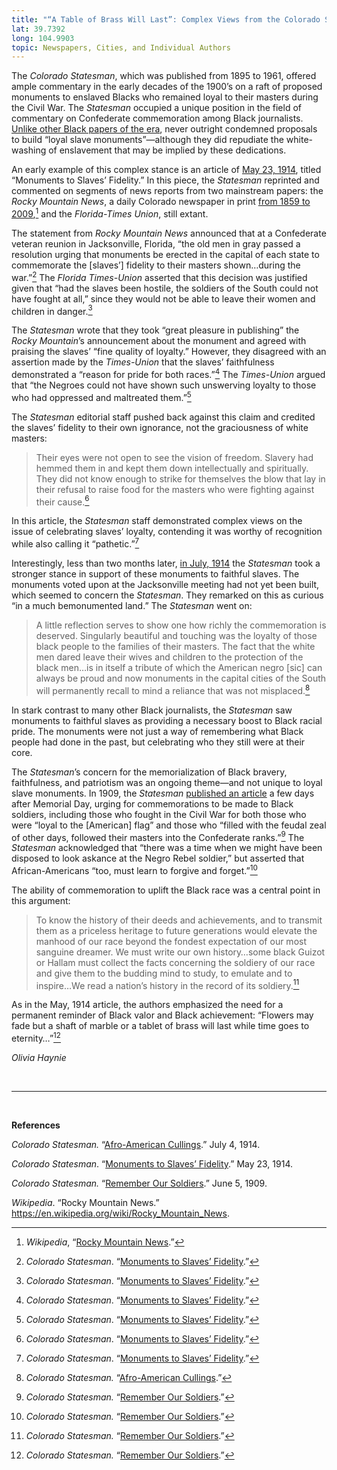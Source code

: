 ```yaml
---
title: "“A Table of Brass Will Last”: Complex Views from the Colorado Statesman"
lat: 39.7392
long: 104.9903
topic: Newspapers, Cities, and Individual Authors
---
```

The *Colorado Statesman*, which was published from 1895 to 1961, offered ample commentary in the early decades of the 1900’s on a raft of proposed monuments to enslaved Blacks who remained loyal to their masters during the Civil War. The *Statesman* occupied a unique position in the field of commentary on Confederate commemoration among Black journalists. [Unlike other Black papers of the era](https://falseimage.pennds.org/essay/harper's-ferry-monument-to-loyal-negroes/), never outright condemned proposals to build “loyal slave monuments”—although they did repudiate the white-washing of enslavement that may be implied by these dedications.

An early example of this complex stance is an article of [May 23, 1914](https://chroniclingamerica.loc.gov/lccn/sn83025514/1914-05-23/ed-1/seq-1/), titled “Monuments to Slaves’ Fidelity.” In this piece, the *Statesman* reprinted and commented on segments of news reports from two mainstream papers: the *Rocky Mountain News*, a daily Colorado newspaper in print [from 1859 to 2009](https://en.wikipedia.org/wiki/Rocky_Mountain_News),[^1]  and the *Florida-Times Union*, still extant.

The statement from *Rocky Mountain News* announced that at a Confederate veteran reunion in Jacksonville, Florida, “the old men in gray passed a resolution urging that monuments be erected in the capital of each state to commemorate the \[slaves’] fidelity to their masters shown…during the war.”[^2] The *Florida Times-Union* asserted that this decision was justified given that “had the slaves been hostile, the soldiers of the South could not have fought at all,” since they would not be able to leave their women and children in danger.[^3]

The *Statesman* wrote that they took “great pleasure in publishing” the *Rocky Mountain*’s announcement about the monument and agreed with praising the slaves’ “fine quality of loyalty.” However, they disagreed with an assertion made by the *Times-Union* that the slaves’ faithfulness demonstrated a “reason for pride for both races.”[^4] The *Times-Union* argued that “the Negroes could not have shown such unswerving loyalty to those who had oppressed and maltreated them.”[^5]

The *Statesman* editorial staff pushed back against this claim and credited the slaves’ fidelity to their own ignorance, not the graciousness of white masters: 

> Their eyes were not open to see the vision of freedom. Slavery had hemmed them in and kept them down intellectually and spiritually. They did not know enough to strike for themselves the blow that lay in their refusal to raise food for the masters who were fighting against their cause.[^6]

In this article, the *Statesman* staff demonstrated complex views on the issue of celebrating slaves’ loyalty, contending it was worthy of recognition while also calling it “pathetic.”[^7]

Interestingly, less than two months later, [in July, 1914](https://chroniclingamerica.loc.gov/lccn/sn83025514/1914-07-04/ed-1/seq-1/) the *Statesman* took a stronger stance in support of these monuments to faithful slaves. The monuments voted upon at the Jacksonville meeting had not yet been built, which seemed to concern the *Statesman*. They remarked on this as curious “in a much bemonumented land.”  The *Statesman* went on:

> A little reflection serves to show one how richly the commemoration is deserved. Singularly beautiful and touching was the loyalty of those black people to the families of their masters. The fact that the white men dared leave their wives and children to the protection of the black men…is in itself a tribute of which the American negro \[sic] can always be proud and now monuments in the capital cities of the South will permanently recall to mind a reliance that was not misplaced.[^9]

In stark contrast to many other Black journalists, the *Statesman* saw monuments to faithful slaves as providing a necessary boost to Black racial pride. The monuments were not just a way of remembering what Black people had done in the past, but celebrating who they still were at their core.

The *Statesman*’s concern for the memorialization of Black bravery, faithfulness, and patriotism was an ongoing theme—and not unique to loyal slave monuments. In 1909, the *Statesman* [published an article](https://chroniclingamerica.loc.gov/lccn/sn83025514/1909-06-05/ed-1/seq-1/) a few days after Memorial Day, urging for commemorations to be made to Black soldiers, including those who fought in the Civil War for both those who were “loyal to the \[American] flag” and those who “filled with the feudal zeal of other days, followed their masters into the Confederate ranks.”[^10] The *Statesman* acknowledged that “there was a time when we might have been disposed to look askance at the Negro Rebel soldier,” but asserted that African-Americans “too, must learn to forgive and forget.”[^11]

The ability of commemoration to uplift the Black race was a central point in this argument:

> To know the history of their deeds and achievements, and to transmit them as a priceless heritage to future generations would elevate the manhood of our race beyond the fondest expectation of our most sanguine dreamer. We must write our own history…some black Guizot or Hallam must collect the facts concerning the soldiery of our race and give them to the budding mind to study, to emulate and to inspire…We read a nation’s history in the record of its soldiery.[^12]

As in the May, 1914 article, the authors emphasized the need for a permanent reminder of Black valor and Black achievement: “Flowers may fade but a shaft of marble or a tablet of brass will last while time goes to eternity…”[^13]

*Olivia Haynie*

<br>

<hr>

<br>

**References**

*Colorado Statesman.* “[Afro-American Cullings](https://chroniclingamerica.loc.gov/lccn/sn83025514/1914-07-04/ed-1/seq-1/).” July 4, 1914.

*Colorado Statesman*. “[Monuments to Slaves’ Fidelity](https://chroniclingamerica.loc.gov/lccn/sn83025514/1914-05-23/ed-1/seq-1/).” May 23, 1914.

*Colorado Statesman.* “[Remember Our Soldiers](https://chroniclingamerica.loc.gov/lccn/sn83025514/1909-06-05/ed-1/seq-1/).” June 5, 1909.

*Wikipedia*. “Rocky Mountain News.” https://en.wikipedia.org/wiki/Rocky_Mountain_News.

[^1]: *Wikipedia*, “[Rocky Mountain News](https://en.wikipedia.org/wiki/Rocky_Mountain_News).”

[^2]: *Colorado Statesman*. “[Monuments to Slaves’ Fidelity](https://chroniclingamerica.loc.gov/lccn/sn83025514/1914-05-23/ed-1/seq-1/).”

[^3]: *Colorado Statesman*. “[Monuments to Slaves’ Fidelity](https://chroniclingamerica.loc.gov/lccn/sn83025514/1914-05-23/ed-1/seq-1/).”

[^4]: *Colorado Statesman*. “[Monuments to Slaves’ Fidelity](https://chroniclingamerica.loc.gov/lccn/sn83025514/1914-05-23/ed-1/seq-1/).”

[^5]: *Colorado Statesman*. “[Monuments to Slaves’ Fidelity](https://chroniclingamerica.loc.gov/lccn/sn83025514/1914-05-23/ed-1/seq-1/).”

[^6]: *Colorado Statesman*. “[Monuments to Slaves’ Fidelity](https://chroniclingamerica.loc.gov/lccn/sn83025514/1914-05-23/ed-1/seq-1/).”

[^7]: *Colorado Statesman*. “[Monuments to Slaves’ Fidelity](https://chroniclingamerica.loc.gov/lccn/sn83025514/1914-05-23/ed-1/seq-1/).”

[^8]: *Colorado Statesman.* “[Afro-American Cullings](https://chroniclingamerica.loc.gov/lccn/sn83025514/1914-07-04/ed-1/seq-1/).”

[^9]: *Colorado Statesman.* “[Afro-American Cullings](https://chroniclingamerica.loc.gov/lccn/sn83025514/1914-07-04/ed-1/seq-1/).”

[^10]: *Colorado Statesman.* “[Remember Our Soldiers](https://chroniclingamerica.loc.gov/lccn/sn83025514/1909-06-05/ed-1/seq-1/).”

[^11]: *Colorado Statesman.* “[Remember Our Soldiers](https://chroniclingamerica.loc.gov/lccn/sn83025514/1909-06-05/ed-1/seq-1/).”

[^12]: *Colorado Statesman.* “[Remember Our Soldiers](https://chroniclingamerica.loc.gov/lccn/sn83025514/1909-06-05/ed-1/seq-1/).”

[^13]: *Colorado Statesman.* “[Remember Our Soldiers](https://chroniclingamerica.loc.gov/lccn/sn83025514/1909-06-05/ed-1/seq-1/).”
